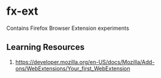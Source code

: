 # fx-ext
Contains Firefox Browser Extension experiments

## Learning Resources
1. https://developer.mozilla.org/en-US/docs/Mozilla/Add-ons/WebExtensions/Your_first_WebExtension

